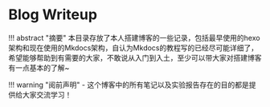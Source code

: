 # Blog Writeup

!!! abstract "摘要"
	本目录存放了本人搭建博客的一些记录，包括最早使用的hexo架构和现在使用的Mkdocs架构，自认为Mkdocs的教程写的已经尽可能详细了，希望能够帮助到有需要的大家，不敢说从入门到入土，至少可以带大家对搭建博客有一点基本的了解~

!!! warning "阅前声明"
    - 这个博客中的所有笔记以及实验报告存在的目的都是提供给大家交流学习！
